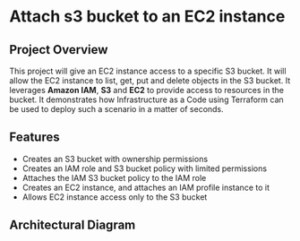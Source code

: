 # Attach s3 bucket to an EC2 instance
## Project Overview

This project will give an EC2 instance access to a specific S3 bucket. It will allow the EC2 instance to list, get, put and delete objects in the S3 bucket. It leverages **Amazon IAM**, **S3** and **EC2** to provide access to resources in the bucket. It demonstrates how Infrastructure as a Code using Terraform can be used to deploy such a scenario in a matter of seconds. 

## Features
* Creates an S3 bucket with ownership permissions
* Creates an IAM role and S3 bucket policy with limited permissions
* Attaches the IAM S3 bucket policy to the IAM role
* Creates an EC2 instance, and attaches an IAM profile instance to it
* Allows EC2 instance access only to the S3 bucket

## Architectural Diagram

 

